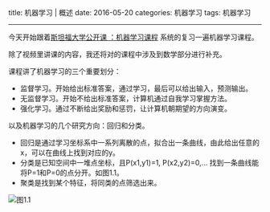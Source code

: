 title: 机器学习 | 概述
date: 2016-05-20
categories: 机器学习
tags: 机器学习

---

今天开始跟着[斯坦福大学公开课 ：机器学习课程](http://open.163.com/special/opencourse/machinelearning.html) 系统的复习一遍机器学习课程。

除了视频里讲课的内容，我还将对的课程中涉及到数学部分进行补充。

课程讲了机器学习的三个重要划分：

* 监督学习。开始给出标准答案，通过学习，最后可以给出输入，预测输出。
* 无监督学习。开始不给出标准答案，计算机通过自我学习掌握方法。
* 强化学习。通过不断给出奖励和惩罚，让计算机朝期望的方向演变。

以及机器学习的几个研究方向：回归和分类。

- 回归是通过学习坐标系中一系列离散的点，拟合出一条曲线，由此给出任意的x，可以在曲线上找到对应的y。
- 分类是已知空间中一堆点坐标，且P(x1,y1)=1, P(x2,y2)=0,... 找到一条曲线能将P=1和P=0的点分开。如图1.1。
- 聚类是找到某个特征，将同类的点筛选出来。

![图1.1](http://www.17bigdata.com/wp-content/uploads/2015/05/980-121026161Z43421.jpg)
